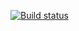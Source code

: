 [![Build status](https://ci.appveyor.com/api/projects/status/4v57498s9isdudc2/branch/main?svg=true)](https://ci.appveyor.com/project/Mariyam197/pageobject/branch/main)
